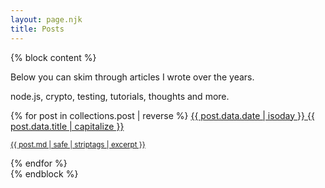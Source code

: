 ```yaml
---
layout: page.njk
title: Posts
---
```


{% block content %}

Below you can skim through articles I wrote over the years.

node.js, crypto, testing, tutorials, thoughts and more.

<div class="posts flex flex-wrap searchable">
{% for post in collections.post | reverse %}
  <a href="{{ post.url }}" class="post-item flex-item" {% if post.data.image %}lazy="{{post.data.image}}"{% endif %}>
    <time datetime="{{ post.data.date | isoday }}" class="post-date bg-white">{{ post.data.date | isoday }}</time>
    <span class="post-link bg-white">{{ post.data.title | capitalize }}</span>
    <p class="excerpt">
      <small class="bg-white">{{ post.md | safe | striptags | excerpt }}</small>
    </p>
  </a>
{% endfor %}
</div>
{% endblock %}